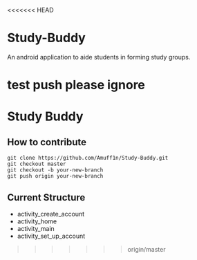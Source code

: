 <<<<<<< HEAD
# Study-Buddy
An android application to aide students in forming study groups.

test push please ignore
=======
# Study Buddy

## How to contribute

```
git clone https://github.com/Amuff1n/Study-Buddy.git
git checkout master
git checkout -b your-new-branch
git push origin your-new-branch
```

## Current Structure
- activity_create_account
- activity_home
- activity_main
- activity_set_up_account
>>>>>>> origin/master
